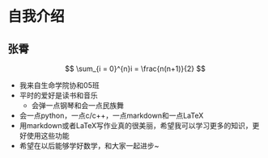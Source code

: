 # 自我介绍

## 张霄

$$
\sum_{i = 0}^{n}i = \frac{n(n+1)}{2}
$$

- 我来自生命学院协和05班
- 平时的爱好是读书和音乐 
  - 会弹一点钢琴和会一点民族舞
- 会一点python，一点c/c++，一点markdown和一点LaTeX
- 用markdown或者LaTeX写作业真的很美丽，希望我可以学习更多的知识，更好使用这些功能
- 希望在以后能够学好数学，和大家一起进步~